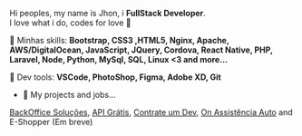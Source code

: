 <p align="left"> 
   Hi peoples, my name is Jhon, i <strong>FullStack Developer</strong>.<br>
   I love what i do, codes for love 💛
</p>

<p align="left">
  🦄 Minhas skills: <strong>Bootstrap, CSS3 ,HTML5, Nginx, Apache, AWS/DigitalOcean, JavaScript, JQuery, Cordova, React Native, PHP, Laravel, Node, Python, MySql, SQL, Linux <3 and more... </strong>
</p>

<p align="left">
  💼 Dev tools: <strong> VSCode, PhotoShop, Figma, Adobe XD, Git</strong>
</p>

- 🔭 My projects and jobs...

[BackOffice Soluções](https://www.backofficesolucoes.io "Clique e acesse agora!"),
[API Grátis](https://www.apigratis.com.br "Clique e acesse agora!"),
[Contrate um Dev](https://www.contrateumdev.com.br "Clique e acesse agora!"), 
[On Assistência Auto](https://www.onassistencia.com.br "Clique e acesse agora!") and 
E-Shopper (Em breve)
